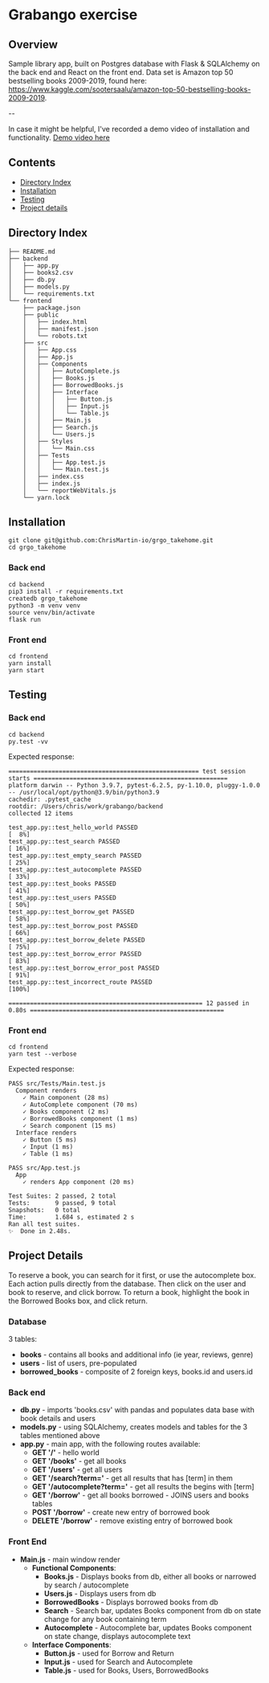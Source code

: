 
# Grabango exercise

## **Overview**
Sample library app, built on Postgres database with Flask & SQLAlchemy on the back end and React on the front end. Data set is Amazon top 50 bestselling books 2009-2019, found here: https://www.kaggle.com/sootersaalu/amazon-top-50-bestselling-books-2009-2019.

--

In case it might be helpful, I've recorded a demo video of installation and functionality. [Demo video here](https://vimeo.com/622656058)
## **Contents**
* [Directory Index](#directory-index)
* [Installation](#installation)
* [Testing](#testing)
* [Project details](#project-details)

## **Directory Index**
```
├── README.md
├── backend
│   ├── app.py
│   ├── books2.csv
│   ├── db.py
│   ├── models.py
│   └── requirements.txt
└── frontend
    ├── package.json
    ├── public
    │   ├── index.html
    │   ├── manifest.json
    │   └── robots.txt
    ├── src
    │   ├── App.css
    │   ├── App.js
    │   ├── Components
    │   │   ├── AutoComplete.js
    │   │   ├── Books.js
    │   │   ├── BorrowedBooks.js
    │   │   ├── Interface
    │   │   │   ├── Button.js
    │   │   │   ├── Input.js
    │   │   │   └── Table.js
    │   │   ├── Main.js
    │   │   ├── Search.js
    │   │   └── Users.js
    │   ├── Styles
    │   │   └── Main.css
    │   ├── Tests
    │   │   ├── App.test.js
    │   │   └── Main.test.js
    │   ├── index.css
    │   ├── index.js
    │   └── reportWebVitals.js
    └── yarn.lock
```

## **Installation**
```
git clone git@github.com:ChrisMartin-io/grgo_takehome.git
cd grgo_takehome
```
### **Back end**
```
cd backend
pip3 install -r requirements.txt
createdb grgo_takehome
python3 -m venv venv
source venv/bin/activate
flask run
```
### **Front end**
```
cd frontend
yarn install
yarn start
```

## **Testing**
### **Back end**
```
cd backend
py.test -vv
```
Expected response:
```
===================================================== test session starts ======================================================
platform darwin -- Python 3.9.7, pytest-6.2.5, py-1.10.0, pluggy-1.0.0 -- /usr/local/opt/python@3.9/bin/python3.9
cachedir: .pytest_cache
rootdir: /Users/chris/work/grabango/backend
collected 12 items                                                                                                             

test_app.py::test_hello_world PASSED                                                                                     [  8%]
test_app.py::test_search PASSED                                                                                          [ 16%]
test_app.py::test_empty_search PASSED                                                                                    [ 25%]
test_app.py::test_autocomplete PASSED                                                                                    [ 33%]
test_app.py::test_books PASSED                                                                                           [ 41%]
test_app.py::test_users PASSED                                                                                           [ 50%]
test_app.py::test_borrow_get PASSED                                                                                      [ 58%]
test_app.py::test_borrow_post PASSED                                                                                     [ 66%]
test_app.py::test_borrow_delete PASSED                                                                                   [ 75%]
test_app.py::test_borrow_error PASSED                                                                                    [ 83%]
test_app.py::test_borrow_error_post PASSED                                                                               [ 91%]
test_app.py::test_incorrect_route PASSED                                                                                 [100%]

====================================================== 12 passed in 0.80s ======================================================
```
### **Front end**
```
cd frontend
yarn test --verbose
```
Expected response:
```
PASS src/Tests/Main.test.js
  Component renders
    ✓ Main component (28 ms)
    ✓ AutoComplete component (70 ms)
    ✓ Books component (2 ms)
    ✓ BorrowedBooks component (1 ms)
    ✓ Search component (15 ms)
  Interface renders
    ✓ Button (5 ms)
    ✓ Input (1 ms)
    ✓ Table (1 ms)

PASS src/App.test.js
  App
    ✓ renders App component (20 ms)

Test Suites: 2 passed, 2 total
Tests:       9 passed, 9 total
Snapshots:   0 total
Time:        1.684 s, estimated 2 s
Ran all test suites.
✨  Done in 2.48s.
```
## **Project Details**
 To reserve a book, you can search for it first, or use the autocomplete box. Each action pulls directly from the database. Then click on the user and book to reserve, and click borrow. To return a book, highlight the book in the Borrowed Books box, and click return. 
### Database
3 tables:
* **books** - contains all books and additional info (ie year, reviews, genre)
* **users** - list of users, pre-populated
* **borrowed_books** - composite of 2 foreign keys, books.id and users.id


### Back end
* **db.py** - imports 'books.csv' with pandas and populates data base with book details and users
* **models.py** - using SQLAlchemy, creates models and tables for the 3 tables mentioned above
* **app.py** - main app, with the following routes available:
  * **GET '/'** - hello world
  * **GET '/books'** - get all books
  * **GET '/users'** - get all users
  * **GET '/search?term='** - get all results that has [term] in them
  * **GET '/autocomplete?term='** - get all results the begins with [term]
  * **GET '/borrow'** - get all books borrowed - JOINS users and books tables
  * **POST '/borrow'** - create new entry of borrowed book
  * **DELETE '/borrow'** - remove existing entry of borrowed book

 ### Front End
* **Main.js** - main window render
  * **Functional Components**:
    * **Books.js** - Displays books from db, either all books or narrowed by search / autocomplete
    * **Users.js** - Displays users from db
    * **BorrowedBooks** - Displays borrowed books from db
    * **Search** - Search bar, updates Books component from db on state change for any book containing term
    * **Autocomplete** - Autocomplete bar, updates Books component on state change, displays autocomplete text
  * **Interface Components**:
    * **Button.js** - used for Borrow and Return
    * **Input.js** - used for Search and Autocomplete
    * **Table.js** - used for Books, Users, BorrowedBooks
